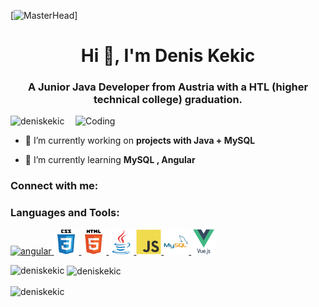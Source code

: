 [![MasterHead](https://user-images.githubusercontent.com/95478989/198955082-6e78ebb5-e1e4-49f9-8d32-6e5af3984dcd.gif)]
<h1 align="center">Hi 👋, I'm Denis Kekic</h1>
<h3 align="center">A Junior Java Developer from Austria with a HTL (higher technical college) graduation.</h3>
<img align="right" alt="Coding" width="400" src="https://fgp.dev/static/media/ScalaDevelopmentImg1.fdffda58.gif">

<p align="left"> <img src="https://komarev.com/ghpvc/?username=deniskekic&label=Profile%20views&color=0e75b6&style=flat" alt="deniskekic" /> </p>

- 🔭 I’m currently working on **projects with Java + MySQL**

- 🌱 I’m currently learning **MySQL , Angular**

<h3 align="left">Connect with me:</h3>
<p align="left">
</p>

<h3 align="left">Languages and Tools:</h3>
<p align="left"> <a href="https://angular.io" target="_blank" rel="noreferrer"> <img src="https://angular.io/assets/images/logos/angular/angular.svg" alt="angular" width="40" height="40"/> </a> <a href="https://www.w3schools.com/css/" target="_blank" rel="noreferrer"> <img src="https://raw.githubusercontent.com/devicons/devicon/master/icons/css3/css3-original-wordmark.svg" alt="css3" width="40" height="40"/> </a> <a href="https://www.w3.org/html/" target="_blank" rel="noreferrer"> <img src="https://raw.githubusercontent.com/devicons/devicon/master/icons/html5/html5-original-wordmark.svg" alt="html5" width="40" height="40"/> </a> <a href="https://www.java.com" target="_blank" rel="noreferrer"> <img src="https://raw.githubusercontent.com/devicons/devicon/master/icons/java/java-original.svg" alt="java" width="40" height="40"/> </a> <a href="https://developer.mozilla.org/en-US/docs/Web/JavaScript" target="_blank" rel="noreferrer"> <img src="https://raw.githubusercontent.com/devicons/devicon/master/icons/javascript/javascript-original.svg" alt="javascript" width="40" height="40"/> </a> <a href="https://www.mysql.com/" target="_blank" rel="noreferrer"> <img src="https://raw.githubusercontent.com/devicons/devicon/master/icons/mysql/mysql-original-wordmark.svg" alt="mysql" width="40" height="40"/> </a> <a href="https://vuejs.org/" target="_blank" rel="noreferrer"> <img src="https://raw.githubusercontent.com/devicons/devicon/master/icons/vuejs/vuejs-original-wordmark.svg" alt="vuejs" width="40" height="40"/> </a> </p>

<p><img align="left" src="https://github-readme-stats.vercel.app/api/top-langs?username=deniskekic&show_icons=true&locale=en&layout=compact" alt="deniskekic" /></p>

<p>&nbsp;<img align="center" src="https://github-readme-stats.vercel.app/api?username=deniskekic&show_icons=true&locale=en" alt="deniskekic" /></p>

<p><img align="center" src="https://github-readme-streak-stats.herokuapp.com/?user=deniskekic&" alt="deniskekic" /></p>
